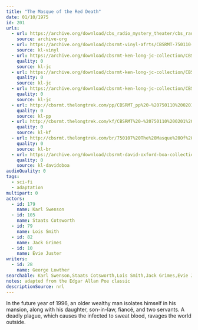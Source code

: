 ```yaml
---
title: "The Masque of the Red Death"
date: 01/10/1975
id: 201
urls: 
  - url: https://archive.org/download/cbs_radio_mystery_theater/cbs_radio_mystery_theater-0201-0250.zip/cbs_radio_mystery_theater-0201-0250%2Fcbsrmt_0201_the_masque_of_the_red_death.mp3
    source: archive-org
  - url: https://archive.org/download/cbsrmt-vinyl-afrts/CBSRMT-750110-0201-The-Masque-Of-The-Red-Death_afrts.mp3
    source: kl-vinyl
  - url: https://archive.org/download/cbsrmt-ken-long-jc-collection/CBSRMT - 750110 0201 Masque Of The Red Death vbr fb2_jc.mp3
    quality: 0
    source: kl-jc
  - url: https://archive.org/download/cbsrmt-ken-long-jc-collection/CBSRMT - 750110 0201 Masque Of The Red Death vbr kb2_jc.mp3
    quality: 0
    source: kl-jc
  - url: https://archive.org/download/cbsrmt-ken-long-jc-collection/CBSRMT - 750110 0201 Masque Of The Red Death vbr kb_jc.mp3
    quality: 0
    source: kl-jc
  - url: http://cbsrmt.thelongtrek.com/pp/CBSRMT_pp%20-%20750110%200201%20The%20Masque%20of%20the%20Red%20Death.mp3
    quality: 0
    source: kl-pp
  - url: http://cbsrmt.thelongtrek.com/kf/CBSRMT%20-%20750110%200201%20The%20Masque%20Of%20The%20Red%20Death_kf.mp3
    quality: 0
    source: kl-kf
  - url: http://cbsrmt.thelongtrek.com/br/750107%20The%20Masque%20Of%20The%20Red%20Death%20WOR.mp3
    quality: 0
    source: kl-br
  - url: https://archive.org/download/cbsrmt-david-oxford-boa-collection/CBSRMT-750110-0201-The-Masque-of-The-Red-Death-(64-44)_kf-{BoA}.mp3
    quality: 0
    source: kl-davidoboa
audioQuality: 0
tags: 
  - sci-fi
  - adaptation
multipart: 0
actors:  
  - id: 179
    name: Karl Swenson  
  - id: 105
    name: Staats Cotsworth  
  - id: 79
    name: Lois Smith  
  - id: 82
    name: Jack Grimes  
  - id: 10
    name: Evie Juster
writers:  
  - id: 28
    name: George Lowther
searchable: Karl Swenson,Staats Cotsworth,Lois Smith,Jack Grimes,Evie Juster George Lowther
notes: adapted from the Edgar Allan Poe classic
descriptionSource: nrl
---
```

In the future year of 1996, an older wealthy man isolates himself in his mansion, along with his daughter, son-in-law, fiancé, and two servants. A deadly plague, which causes the infected to sweat blood, ravages the world outside.